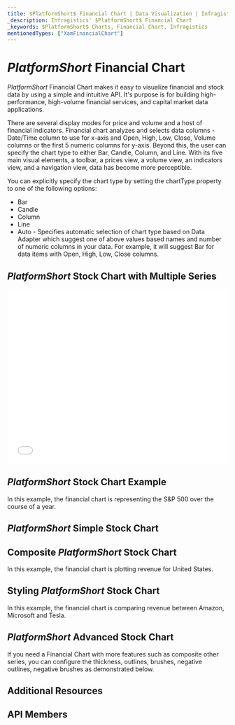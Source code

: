 ```yaml
---
title: $PlatformShort$ Financial Chart | Data Visualization | Infragistics
_description: Infragistics' $PlatformShort$ Financial Chart
_keywords: $PlatformShort$ Charts, Financial Chart, Infragistics
mentionedTypes: ["XamFinancialChart"]
---
```

# $PlatformShort$ Financial Chart

$PlatformShort$  Financial Chart makes it easy to visualize financial and stock data by using a simple and intuitive API. It's purpose is for building high-performance, high-volume financial services, and capital market data applications.

There are several display modes for price and volume and a host of financial indicators. Financial chart analyzes and selects data columns - Date/Time column to use for x-axis and Open, High, Low, Close, Volume columns or the first 5 numeric columns for y-axis. Beyond this, the user can specify the chart type to either Bar, Candle, Column, and Line. With its five main visual elements, a toolbar, a prices view, a volume view, an indicators view, and a navigation view, data has become more perceptible.

You can explicitly specify the chart type by setting the chartType property to one of the following options:

- Bar 
- Candle
- Column 
- Line
- Auto - Specifies automatic selection of chart type based on Data Adapter which suggest one of above values based names and number of numeric columns in your data. For example, it will suggest Bar for data items with Open, High, Low, Close columns.

## $PlatformShort$ Stock Chart with Multiple Series

<div class="sample-container loading" style="height: 400px">
    <iframe id="cc-chart-with-legend" src='{environment:dvDemosBaseUrl}/charts/financial-chart-stock-index-chart' width="100%" height="100%" seamless frameBorder="0" onload="onXPlatSampleIframeContentLoaded(this);" alt="$PlatformShort$ Stock Index Chart"></iframe>
</div>

<div class="divider--half"></div>

## $PlatformShort$ Stock Chart Example

In this example, the financial chart is representing the S&P 500 over the course of a year.

<!-- TODO use this iframe which will point to a new sample:
<iframe src='{environment:dvDemosBaseUrl}/charts/category-chart-type-Line' width="100%" height="100%" seamless frameBorder="0" onload="onXPlatSampleIframeContentLoaded(this);" alt="$PlatformShort$ Financial Chart Example"></iframe> -->

## $PlatformShort$ Simple Stock Chart
<!-- TODO show code for FinancialChart with:
- the dataSource set to multiple data sources
- the chartType property set to Candlestick
- the zoomSliderType property set to Candlestick
-->

## Composite $PlatformShort$ Stock Chart

In this example, the financial chart is plotting revenue for United States.

<!-- TODO show code for FinancialChart with:
- the dataSource set to multiple data sources
- the volumeType="Column"
- the overlayType="BollingerBands"
- the indicatorTypes="AverageTrueRange"
-->

## Styling $PlatformShort$ Stock Chart

In this example, the financial chart is comparing revenue between Amazon, Microsoft and Tesla.

<!-- TODO show code for FinancialChart with:
- the brushes and outlines properties set
- the thickness property set
-->

## $PlatformShort$ Advanced Stock Chart

If you need a Financial Chart with more features such as composite other series, you can configure the thickness, outlines, brushes, negative outlines, negative brushes as demonstrated below. 

<!-- TODO copy and combine content (code snippets, description) from these topics:
	data-chart-type-financial-candlestick-series.md
	data-chart-type-financial-ohlc-series.md
	data-chart-type-financial-line-indicators.md
	data-chart-type-financial-overlays.md
-->

## Additional Resources
<!-- TODO list topic links related to this topic -->

## API Members
<!-- TODO list API links used in this topic -->